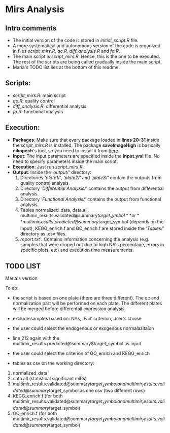 # Mirs Analysis

## Intro comments
- The initial version of the code is stored in *initial_script.R* file.
- A more systematical and autonomous version of the code is organized in files *script_mirs.R*, *qc.R*, *diff_analysis.R* and *fa.R*.
- The main script is *script_mirs.R*. Hence, this is the one to be executed. The rest of the scripts are being called gradually inside the main script.
- Maria's TODO list lies at the bottom of this readme.

## Scripts:
- *script_mirs.R*: main script
- *qc.R*: quality control
- *diff_analysis.R*: differential analysis
- *fa.R*: functional analysis

## Execution:
- **Packages**: Make sure that every package loaded in **lines 20-31** inside the *script_mirs.R* is installed. The package **saveImageHigh** is basically **nikopech**'s tool, so you need to install it from [here](https://github.com/nikopech/saveImageHigh).
- **Input**: The input parameters are specified inside the **input.yml** file. No need to specify parameters inside the main script.
- **Execution**: Just run *script_mirs.R*.
- **Output**: Inside the *'output/'* directory:
  1. Directories *'plate1/'*, *'plate2/'*  and *'plate3/'* contain the outputs from quality control analysis.
  2. Directory *'Differential Analysis/'* contains the output from differential analysis.
  3. Directory *'Functional Analysis/'* contains the output from functional analysis.
  4. Tables normalized_data, data.all, multimir_results.validated@summary$target_symbol **or** multimir_results.predicted@summary$target_symbol (depends on the input), KEGG_enrich.f and GO_enrich.f are stored inside the *'Tables/'* directory as .csv files.
  5. *report.txt'*: Contains information concerning the analysis (e.g. samples that were droped out due to high NA's percentage, errors in specific plots, etc) and execution time measurements.


## TODO LIST


Maria's version

To do:

- the script is based on one plate (there are three different). The qc and normalization part will be performed on each plate. The different plates will be merged before differentail expression analysis.

- exclude samples based on: NAs, 'Fail' criterion, user's choise

- the user could select the endogenous or exogenous normalazitaion

- line 212 again with the multimir_results.predicted@summary$target_symbol as input

- the user could select the criterion of GO_enrich and KEGG_enrich


- tables as csv on the working directory:
1. normalized_data
2. data.all (statistical significant miRs)
3. multimir_results.validated@summary$target_symbol and multimir_results.validated@summary$target_symbol as one csv (two different rows)
4. KEGG_enrich.f (for both multimir_results.validated@summary$target_symbol and multimir_results.validated@summary$target_symbol)
5. GO_enrich.f (for both multimir_results.validated@summary$target_symbol and multimir_results.validated@summary$target_symbol)

